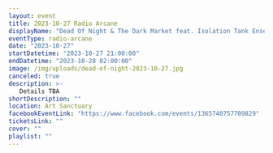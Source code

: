 ```yaml
---
layout: event
title: 2023-10-27 Radio Arcane
displayName: "Dead Of Night & The Dark Market feat. Isolation Tank Ensemble"
eventType: radio-arcane
date: "2023-10-27"
startDatetime: "2023-10-27 21:00:00"
endDatetime: "2023-10-28 02:00:00"
image: /img/uploads/dead-of-night-2023-10-27.jpg
canceled: true
description: >-
   Details TBA
shortDescription: ""
location: Art Sanctuary
facebookEventLink: "https://www.facebook.com/events/1365740757709829"
ticketsLink: ""
cover: ""
playlist: ""
---
```

